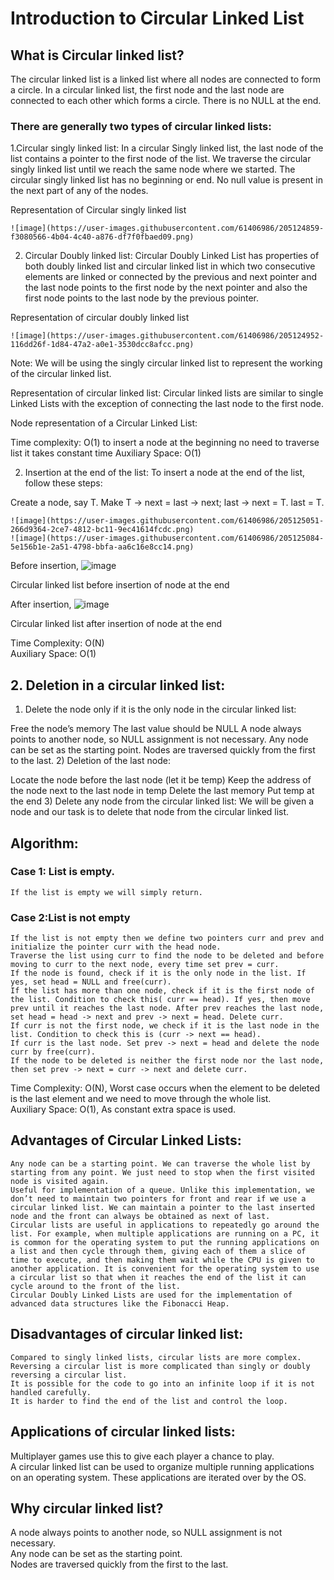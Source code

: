 

# Introduction to Circular Linked List

 
## What is Circular linked list?
The circular linked list is a linked list where all nodes are connected to form a circle. In a circular linked list, the first node and the last node are connected to each other which forms a circle. There is no NULL at the end.


### There are generally two types of circular linked lists:

1.Circular singly linked list: In a circular Singly linked list, the last node of the list contains a pointer to the first node of the list. We traverse the circular singly linked list until we reach the same node where we started. The circular singly linked list has no beginning or end. No null value is present in the next part of any of the nodes.

Representation of Circular singly linked list
```
![image](https://user-images.githubusercontent.com/61406986/205124859-f3080566-4b04-4c40-a876-df7f0fbaed09.png)
```

2. Circular Doubly linked list: Circular Doubly Linked List has properties of both doubly linked list and circular linked list in which two consecutive elements are linked or connected by the previous and next pointer and the last node points to the first node by the next pointer and also the first node points to the last node by the previous pointer.

Representation of circular doubly linked list
```
![image](https://user-images.githubusercontent.com/61406986/205124952-116dd26f-1d84-47a2-a0e1-3530dcc8afcc.png)
```

Note: We will be using the singly circular linked list to represent the working of the circular linked list.

Representation of circular linked list:
Circular linked lists are similar to single Linked Lists with the exception of connecting the last node to the first node.

Node representation of a Circular Linked List:

Time complexity: O(1) to insert a node at the beginning no need to traverse list it takes constant time 
Auxiliary Space: O(1)

2) Insertion at the end of the list: To insert a node at the end of the list, follow these steps: 

Create a node, say T. 
Make T -> next = last -> next; 
last -> next = T. 
last = T. 
```
![image](https://user-images.githubusercontent.com/61406986/205125051-266d9364-2ce7-4812-bc11-9ec41614fcdc.png)
![image](https://user-images.githubusercontent.com/61406986/205125084-5e156b1e-2a51-4798-bbfa-aa6c16e8cc14.png)
```
Before insertion,
![image](https://user-images.githubusercontent.com/61406986/205125146-3caee1fa-88d8-4fdb-8edb-6ea53d164334.png)

Circular linked list before insertion of node at the end

After insertion,
![image](https://user-images.githubusercontent.com/61406986/205125184-05f44f16-9c5a-421c-b3e9-7c34d8d2ac18.png)

Circular linked list after insertion of node at the end


Time Complexity: O(N)<br>
Auxiliary Space: O(1)

## 2. Deletion in a circular linked list:
1) Delete the node only if it is the only node in the circular linked list:

Free the node’s memory
The last value should be NULL A node always points to another node, so NULL assignment is not necessary.
Any node can be set as the starting point.
Nodes are traversed quickly from the first to the last.
2) Deletion of the last node:

Locate the node before the last node (let it be temp)
Keep the address of the node next to the last node in temp
Delete the last memory
Put temp at the end
3) Delete any node from the circular linked list: We will be given a node and our task is to delete that node from the circular linked list.

## Algorithm:
### Case 1: List is empty. 
```
If the list is empty we will simply return.
```
### Case 2:List is not empty  
```
If the list is not empty then we define two pointers curr and prev and initialize the pointer curr with the head node.
Traverse the list using curr to find the node to be deleted and before moving to curr to the next node, every time set prev = curr.
If the node is found, check if it is the only node in the list. If yes, set head = NULL and free(curr).
If the list has more than one node, check if it is the first node of the list. Condition to check this( curr == head). If yes, then move prev until it reaches the last node. After prev reaches the last node, set head = head -> next and prev -> next = head. Delete curr.
If curr is not the first node, we check if it is the last node in the list. Condition to check this is (curr -> next == head).
If curr is the last node. Set prev -> next = head and delete the node curr by free(curr).
If the node to be deleted is neither the first node nor the last node, then set prev -> next = curr -> next and delete curr.
```

Time Complexity: O(N), Worst case occurs when the element to be deleted is the last element and we need to move through the whole list.<br>
Auxiliary Space: O(1), As constant extra space is used.

## Advantages of Circular Linked Lists: 
```
Any node can be a starting point. We can traverse the whole list by starting from any point. We just need to stop when the first visited node is visited again. 
Useful for implementation of a queue. Unlike this implementation, we don’t need to maintain two pointers for front and rear if we use a circular linked list. We can maintain a pointer to the last inserted node and the front can always be obtained as next of last.
Circular lists are useful in applications to repeatedly go around the list. For example, when multiple applications are running on a PC, it is common for the operating system to put the running applications on a list and then cycle through them, giving each of them a slice of time to execute, and then making them wait while the CPU is given to another application. It is convenient for the operating system to use a circular list so that when it reaches the end of the list it can cycle around to the front of the list. 
Circular Doubly Linked Lists are used for the implementation of advanced data structures like the Fibonacci Heap.
```
## Disadvantages of circular linked list:
```
Compared to singly linked lists, circular lists are more complex.
Reversing a circular list is more complicated than singly or doubly reversing a circular list.
It is possible for the code to go into an infinite loop if it is not handled carefully.
It is harder to find the end of the list and control the loop.
```
## Applications of circular linked lists:
Multiplayer games use this to give each player a chance to play.<br>
A circular linked list can be used to organize multiple running applications on an operating system. These applications are iterated over by the OS.
## Why circular linked list?
A node always points to another node, so NULL assignment is not necessary.<br>
Any node can be set as the starting point.<br>
Nodes are traversed quickly from the first to the last.<br>
